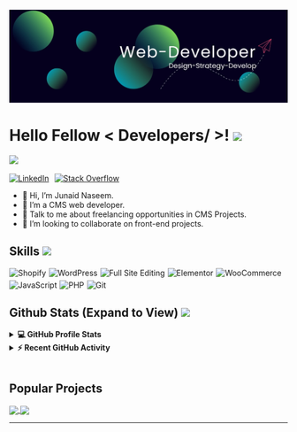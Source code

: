 ![](https://github.com/junaiddnaseem/junaiddnaseem/blob/main/cms-web-developer.jpg.jpg)
  
  <h1> Hello Fellow &lt; Developers/ &gt;! <img src="https://raw.githubusercontent.com/MartinHeinz/MartinHeinz/master/wave.gif" width="30px"> </h1>
<p align="center">
</p>
<p>
  <a href="https://github.com/DenverCoder1/readme-typing-svg"><img src="https://readme-typing-svg.herokuapp.com?&amp;font=IBM+Plex+Sans&amp;color=abcdef&amp;size=20&amp;lines=Welcome+to+my+GitHub+Profile!;I'm+a+CMS+Web-Developer...;I'm+a+Website+Optimizer!"></a>
</p>
<div style="display: flex; gap: 10px;">
  <a href="https://www.linkedin.com/in/junaiddnaseem/" target="_blank">
    <img alt="LinkedIn" src="https://img.shields.io/badge/LinkedIn-0077B5?style=for-the-badge&amp;logo=linkedin&amp;logoColor=white">
  </a>   
  <a href="https://stackoverflow.com/users/11911694/aastha-jha" target="_blank">
    <img alt="Stack Overflow" src="https://img.shields.io/badge/Stack_Overflow-FE7A16?style=for-the-badge&amp;logo=stack-overflow&amp;logoColor=white">
  </a>
</div>
  
<ul>
<li>👋 Hi, I’m Junaid Naseem.</li>
<li>💼 I’m a CMS web developer.</li>
<li>💬 Talk to me about freelancing opportunities in CMS Projects.</li>
<li>👯 I’m looking to collaborate on front-end projects.</li>
</ul>
<h2> Skills <img src="https://media2.giphy.com/media/QssGEmpkyEOhBCb7e1/giphy.gif?cid=ecf05e47a0n3gi1bfqntqmob8g9aid1oyj2wr3ds3mg700bl&amp;rid=giphy.gif" width="32px"> </h2>
<div style="display: flex; flex-wrap: wrap; gap: 5px;">
  <img alt="Shopify" src="https://img.shields.io/badge/Shopify-7AB55C?style=for-the-badge&logo=shopify&logoColor=white">
  <img alt="WordPress" src="https://img.shields.io/badge/WordPress-21759B?style=for-the-badge&logo=wordpress&logoColor=white">
  <img alt="Full Site Editing" src="https://img.shields.io/badge/Full%20Site%20Editing-1B1F23?style=for-the-badge&logo=gutenberg&logoColor=white">
  <img alt="Elementor" src="https://img.shields.io/badge/Elementor-92003B?style=for-the-badge&logo=elementor&logoColor=white">
  <img alt="WooCommerce" src="https://img.shields.io/badge/WooCommerce-96588A?style=for-the-badge&logo=woocommerce&logoColor=white">
  <img alt="JavaScript" src="https://img.shields.io/badge/JavaScript-F7DF1E?style=for-the-badge&logo=javascript&logoColor=black">
  <img alt="PHP" src="https://img.shields.io/badge/PHP-777BB4?style=for-the-badge&logo=php&logoColor=white">
  <img alt="Git" src="https://img.shields.io/badge/Git-F05032?style=for-the-badge&logo=git&logoColor=white">
</div>





<h2> Github Stats (Expand to View) <img src="https://i.pinimg.com/originals/65/c4/f4/65c4f452571be1261e9c623f7da488ac.gif" width="35px"> </h2>
<details> 
  <summary><b>💻 GitHub Profile Stats</b></summary>
  <br>
  <p align="center">
    <a href="https://github.com/anuraghazra/github-readme-stats"><img alt="Aastha's Github Stats" src="https://github-readme-stats.vercel.app/api?username=aastha12&amp;show_icons=true&amp;count_private=true&amp;theme=algolia" height="192px"></a>
<br>
  &nbsp;
	  <img src="https://github-readme-stats.vercel.app/api/top-langs?username=aastha12&amp;show_icons=true&amp;locale=en&amp;layout=compact&amp;theme=algolia" alt="aastha12" height="192px">
  <br>
  </p>
</details>
<details>
  <summary><b>⚡ Recent GitHub Activity</b></summary>
  <br>
   <a href="https://github.com/aastha12"><img alt="Aastha's Activity Graph" src="https://activity-graph.herokuapp.com/graph?username=aastha12&amp;custom_title=Aastha's Contribution Graph&amp;theme=react-dark"></a>
  <br>
</details>
<br>
<h2 id="popular-projects">Popular Projects</h2>
<a href="https://github.com/aastha12/MDX-Food-Safety-Hackathon">
  <!-- Change the `github-readme-stats.anuraghazra1.vercel.app` to `github-readme-stats.vercel.app`  -->
  <img align="center" src="https://github-readme-stats.anuraghazra1.vercel.app/api/pin/?username=aastha12&amp;repo=MDX-Food-Safety-Hackathon&amp;theme=onedark">
</a>  
<a href="https://github.com/aastha12/Loan_Prediction">
  <!-- Change the `github-readme-stats.anuraghazra1.vercel.app` to `github-readme-stats.vercel.app`  -->
  <img align="center" src="https://github-readme-stats.anuraghazra1.vercel.app/api/pin/?username=aastha12&amp;repo=Loan_Prediction&amp;theme=onedark">
</a> 
<hr>


